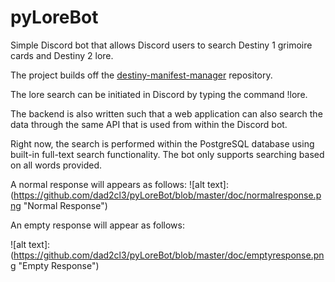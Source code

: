 # pyLoreBot
Simple Discord bot that allows Discord users to search Destiny 1 grimoire cards and Destiny 2 lore.

The project builds off the [destiny-manifest-manager](https://github.com/dad2cl3/destiny-manifest-manager) repository.

The lore search can be initiated in Discord by typing the command !lore.

The backend is also written such that a web application can also search the data through the same API that is used from within the Discord bot.

Right now, the search is performed within the PostgreSQL database using built-in full-text search functionality. The bot only supports searching based on all words provided.

A normal response will appears as follows:
![alt text]: (https://github.com/dad2cl3/pyLoreBot/blob/master/doc/normalresponse.png "Normal Response")

An empty response will appear as follows:

![alt text]: (https://github.com/dad2cl3/pyLoreBot/blob/master/doc/emptyresponse.png "Empty Response")
